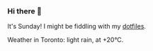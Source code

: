 ### Hi there :wave:

It's Sunday! I might be fiddling with my [dotfiles](https://github.com/bewuethr/dotfiles).

Weather in Toronto: light rain, at +20°C.

